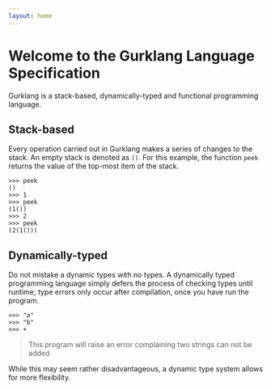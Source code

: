 ```yaml
---
layout: home
---
```

# Welcome to the Gurklang Language Specification

Gurklang is a stack-based, dynamically-typed and functional
programming language.

## Stack-based

Every operation carried out in Gurklang makes a series of
changes to the stack. An empty stack is denoted as `()`.
For this example, the function `peek` returns the value of
the top-most item of the stack.

```basic
>>> peek
()
>>> 1
>>> peek
(1())
>>> 2
>>> peek
(2(1()))
```

## Dynamically-typed

Do not mistake a dynamic types with no types.
A dynamically typed programming language simply
defers the process of checking types until runtime;
type errors only occur after compilation, once you
have run the program.

```basic
>>> "a"
>>> "b"
>>> +
```

> This program will raise an error complaining two strings
> can not be added

While this may seem rather disadvantageous, a dynamic type
system allows for more flexibility.
